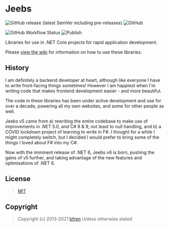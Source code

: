 # Jeebs

![GitHub release (latest SemVer including pre-releases)](https://img.shields.io/github/v/release/bfren/jeebs?include_prereleases) ![GitHub](https://img.shields.io/github/license/bfren/jeebs)

![GitHub Workflow Status](https://img.shields.io/github/workflow/status/bfren/jeebs/Publish) ![Publish](https://github.com/bfren/jeebs/workflows/Publish/badge.svg)

Libraries for use in .NET Core projects for rapid application development.

Please [view the wiki](https://github.com/bfren/jeebs/wiki) for information on how to use these libraries.

## History

I am definitely a backend developer at heart, although like everyone I have to write front-facing things sometimes!  However I am happiest when I'm writing code that makes frontend development easier - and more beautiful.

The code in these libraries has been under active development and use for over a decade, powering all my own websites, and some for other people as well.

Jeebs v5 came from a) rewriting the entire codebase to make use of improvements in .NET 5.0, and C# 8 &amp; 9, not least to null handling, and b) a COVID lockdown project of learning to write in F#.  I thought for a while I might completely switch, but I decided I would prefer to bring some of the things I loved about F# into my C#.

Now with the imminent release of .NET 6, Jeebs v6 is born, pushing the gains of v5 further, and taking advantage of the new features and optimisations of .NET 6.

## License

> [MIT](https://mit.bfren.dev/2013)

## Copyright

> Copyright (c) 2013-2021 [bfren](https://bfren.dev)
> Unless otherwise stated
